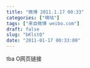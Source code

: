 ```yaml
---
title: "微博 2011.1.17 00:33"
categories: ["嘀咕"]
tags: ["来自微博 weibo.com"]
draft: false
slug: "bKlstQ"
date: "2011-01-17 00:33:00"
---
```


<p>tba O网页链接 ​​​​</p>
